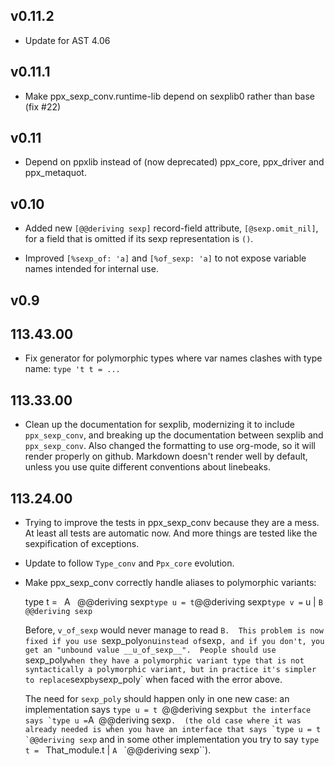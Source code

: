 ## v0.11.2

- Update for AST 4.06

## v0.11.1

- Make ppx_sexp_conv.runtime-lib depend on sexplib0 rather than base (fix #22)

## v0.11

- Depend on ppxlib instead of (now deprecated) ppx\_core, ppx\_driver and
  ppx\_metaquot.

## v0.10

- Added new `[@@deriving sexp]` record-field attribute, `[@sexp.omit_nil]`, for
  a field that is omitted if its sexp representation is `()`.

- Improved `[%sexp_of: 'a]` and `[%of_sexp: 'a]` to not expose variable names
  intended for internal use.

## v0.9

## 113.43.00

- Fix generator for polymorphic types where var names clashes with type name: `type 't t = ...`

## 113.33.00

- Clean up the documentation for sexplib, modernizing it to include
  `ppx_sexp_conv`, and breaking up the documentation between sexplib and
  `ppx_sexp_conv`.  Also changed the formatting to use org-mode, so it
  will render properly on github.  Markdown doesn't render well by
  default, unless you use quite different conventions about linebeaks.

## 113.24.00

- Trying to improve the tests in ppx\_sexp\_conv because they are a mess.
  At least all tests are automatic now. And more things are tested like
  the sexpification of exceptions.

- Update to follow `Type_conv` and `Ppx_core` evolution.

- Make ppx\_sexp\_conv correctly handle aliases to polymorphic variants:

  type t = ` `A ` `@@deriving sexp`
  type u = t `@@deriving sexp`
  type v = ` u | `B ` `@@deriving sexp`

  Before, `v_of_sexp` would never manage to read `B.  This problem is
  now fixed if you use `sexp_poly` on `u` instead of `sexp`, and if you
  don't, you get an "unbound value __u_of_sexp__".  People should use
  `sexp_poly` when they have a polymorphic variant type that is not
  syntactically a polymorphic variant, but in practice it's simpler to
  replace `sexp` by `sexp_poly` when faced with the error above.

  The need for `sexp_poly` should happen only in one new case: an
  implementation says `type u = t `@@deriving sexp`` but the interface
  says `type u = ``A` `@@deriving sexp``.  (the old case where it was
  already needed is when you have an interface that says `type u = t
  `@@deriving sexp`` and in some other implementation you try to say
  `type t = ` That_module.t | `A ` `@@deriving sexp``).

